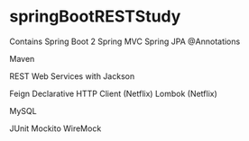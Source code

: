 # springBootRESTStudy


Contains Spring Boot 2
Spring MVC
Spring JPA
@Annotations

Maven

REST Web Services with Jackson

Feign Declarative HTTP Client (Netflix)
Lombok (Netflix)

MySQL

JUnit
Mockito
WireMock
